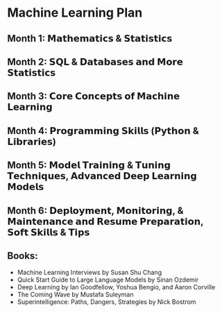 # Machine Learning Plan

## Month 1: 𝗠𝗮𝘁𝗵𝗲𝗺𝗮𝘁𝗶𝗰𝘀 & 𝗦𝘁𝗮𝘁𝗶𝘀𝘁𝗶𝗰𝘀

## Month 2: 𝗦𝗤𝗟 & 𝗗𝗮𝘁𝗮𝗯𝗮𝘀𝗲𝘀 𝗮𝗻𝗱 𝗠𝗼𝗿𝗲 𝗦𝘁𝗮𝘁𝗶𝘀𝘁𝗶𝗰𝘀

## Month 3: 𝗖𝗼𝗿𝗲 𝗖𝗼𝗻𝗰𝗲𝗽𝘁𝘀 𝗼𝗳 𝗠𝗮𝗰𝗵𝗶𝗻𝗲 𝗟𝗲𝗮𝗿𝗻𝗶𝗻𝗴

## Month 4: 𝗣𝗿𝗼𝗴𝗿𝗮𝗺𝗺𝗶𝗻𝗴 𝗦𝗸𝗶𝗹𝗹𝘀 (𝗣𝘆𝘁𝗵𝗼𝗻 & 𝗟𝗶𝗯𝗿𝗮𝗿𝗶𝗲𝘀)

## Month 5: 𝗠𝗼𝗱𝗲𝗹 𝗧𝗿𝗮𝗶𝗻𝗶𝗻𝗴 & 𝗧𝘂𝗻𝗶𝗻𝗴 𝗧𝗲𝗰𝗵𝗻𝗶𝗾𝘂𝗲𝘀, 𝗔𝗱𝘃𝗮𝗻𝗰𝗲𝗱 𝗗𝗲𝗲𝗽 𝗟𝗲𝗮𝗿𝗻𝗶𝗻𝗴 𝗠𝗼𝗱𝗲𝗹𝘀

## Month 6: 𝗗𝗲𝗽𝗹𝗼𝘆𝗺𝗲𝗻𝘁, 𝗠𝗼𝗻𝗶𝘁𝗼𝗿𝗶𝗻𝗴, & 𝗠𝗮𝗶𝗻𝘁𝗲𝗻𝗮𝗻𝗰𝗲 𝗮𝗻𝗱 𝗥𝗲𝘀𝘂𝗺𝗲 𝗣𝗿𝗲𝗽𝗮𝗿𝗮𝘁𝗶𝗼𝗻, 𝗦𝗼𝗳𝘁 𝗦𝗸𝗶𝗹𝗹𝘀 & 𝗧𝗶𝗽𝘀

## Books:
- Machine Learning Interviews by Susan Shu Chang
- Quick Start Guide to Large Language Models by Sinan Ozdemir
- Deep Learning by Ian Goodfellow, Yoshua Bengio, and Aaron Corville
- The Coming Wave by Mustafa Suleyman
- Superintelligence: Paths, Dangers, Strategies by Nick Bostrom
